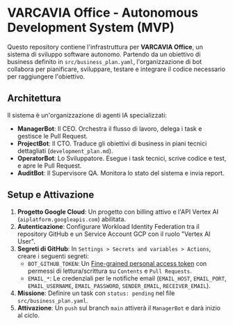 # VARCAVIA Office - Autonomous Development System (MVP)

Questo repository contiene l'infrastruttura per **VARCAVIA Office**, un sistema di sviluppo software autonomo. Partendo da un obiettivo di business definito in `src/business_plan.yaml`, l'organizzazione di bot collabora per pianificare, sviluppare, testare e integrare il codice necessario per raggiungere l'obiettivo.

## Architettura

Il sistema è un'organizzazione di agenti IA specializzati:

-   **ManagerBot**: Il CEO. Orchestra il flusso di lavoro, delega i task e gestisce le Pull Request.
-   **ProjectBot**: Il CTO. Traduce gli obiettivi di business in piani tecnici dettagliati (`development_plan.md`).
-   **OperatorBot**: Lo Sviluppatore. Esegue i task tecnici, scrive codice e test, e apre le Pull Request.
-   **AuditBot**: Il Supervisore QA. Monitora lo stato del sistema e invia report.

## Setup e Attivazione

1.  **Progetto Google Cloud**: Un progetto con billing attivo e l'API Vertex AI (`aiplatform.googleapis.com`) abilitata.
2.  **Autenticazione**: Configurare Workload Identity Federation tra il repository GitHub e un Service Account GCP con il ruolo "Vertex AI User".
3.  **Segreti di GitHub**: In `Settings > Secrets and variables > Actions`, creare i seguenti segreti:
    * `BOT_GITHUB_TOKEN`: Un [Fine-grained personal access token](https://github.com/settings/tokens?type=beta) con permessi di lettura/scrittura su `Contents` e `Pull Requests`.
    * `EMAIL_*`: Le credenziali per le notifiche email (`EMAIL_HOST`, `EMAIL_PORT`, `EMAIL_USERNAME`, `EMAIL_PASSWORD`, `SENDER_EMAIL`, `RECEIVER_EMAIL`).
4.  **Missione**: Definire un task con `status: pending` nel file `src/business_plan.yaml`.
5.  **Attivazione**: Un `push` sul branch `main` attiverà il `ManagerBot` e darà inizio al ciclo.